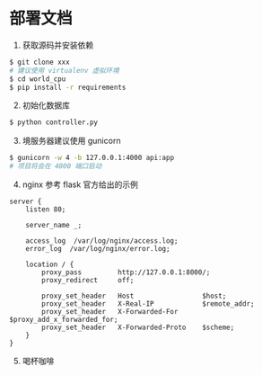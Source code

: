 # 部署文档

1. 获取源码并安装依赖
```bash
$ git clone xxx
# 建议使用 virtualenv 虚拟环境
$ cd world_cpu
$ pip install -r requirements
```

2. 初始化数据库
```bash
$ python controller.py
```

3. 境服务器建议使用 gunicorn
```bash
$ gunicorn -w 4 -b 127.0.0.1:4000 api:app
# 项目将会在 4000 端口启动
```

4. nginx 参考 flask 官方给出的示例
```
server {
    listen 80;

    server_name _;

    access_log  /var/log/nginx/access.log;
    error_log  /var/log/nginx/error.log;

    location / {
        proxy_pass         http://127.0.0.1:8000/;
        proxy_redirect     off;

        proxy_set_header   Host                 $host;
        proxy_set_header   X-Real-IP            $remote_addr;
        proxy_set_header   X-Forwarded-For      $proxy_add_x_forwarded_for;
        proxy_set_header   X-Forwarded-Proto    $scheme;
    }
}
```

5. 喝杯咖啡
